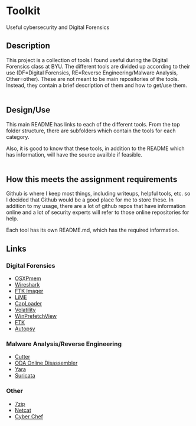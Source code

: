 # Toolkit
Useful cybersecurity and Digital Forensics

## Description
This project is a collection of tools I found useful during the Digital Forensics class at BYU. The different tools are divided up according to their use (DF=Digital Forensics, RE=Reverse Engineering/Malware Analysis, Other=other). These are not meant to be main repositories of the tools. Instead, they contain a brief description of them and how to get/use them.
<br />
<br />

## Design/Use
This main README has links to each of the different tools. From the top folder structure, there are subfolders which contain the tools for each category.

Also, it is good to know that these tools, in addition to the README which has information, will have the source availble if feasible.
<br />
<br />

## How this meets the assignment requirements
Github is where I keep most things, including writeups, helpful tools, etc. so I decided that Github would be a good place for me to store these. In addition to my usage, there are a lot of github repos that have information online and a lot of security experts will refer to those online repositories for help.

Each tool has its own README.md, which has the required information.

## Links

### Digital Forensics
- [OSXPmem](https://github.com/olsond2/toolkit/tree/master/DF/OSXPmem)
- [Wireshark](https://github.com/olsond2/toolkit/tree/master/DF/wireshark)
- [FTK Imager](https://github.com/olsond2/toolkit/tree/master/DF/FTK-imager)
- [LiME](https://github.com/olsond2/toolkit/tree/master/DF/LiME)
- [CapLoader](https://github.com/olsond2/toolkit/tree/master/DF/Caploader)
- [Volatility](https://github.com/olsond2/toolkit/tree/master/DF/Volatility)
- [WinPrefetchView](https://github.com/olsond2/toolkit/tree/master/DF/WinPrefetchView)
- [FTK](https://github.com/olsond2/toolkit/tree/master/DF/FTK)
- [Autopsy](https://github.com/olsond2/toolkit/tree/master/DF/Autopsy)

### Malware Analysis/Reverse Engineering
- [Cutter](https://github.com/olsond2/toolkit/tree/master/RE/Cutter)
- [ODA Online Disassembler](https://github.com/olsond2/toolkit/tree/master/RE/ODA)
- [Yara](https://github.com/olsond2/toolkit/tree/master/RE/Yara)
- [Suricata](https://github.com/olsond2/toolkit/tree/master/RE/Suricata)

### Other
- [7zip](https://github.com/olsond2/toolkit/tree/master/other/7zip)
- [Netcat](https://github.com/olsond2/toolkit/tree/master/other/Netcat)
- [Cyber Chef](https://github.com/olsond2/toolkit/tree/master/other/cyberchef)
